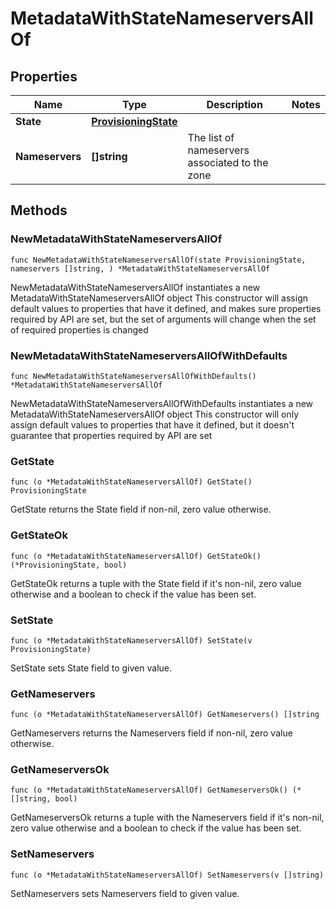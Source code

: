 # MetadataWithStateNameserversAllOf

## Properties

|Name | Type | Description | Notes|
|------------ | ------------- | ------------- | -------------|
|**State** | [**ProvisioningState**](ProvisioningState.md) |  | |
|**Nameservers** | **[]string** | The list of nameservers associated to the zone | |

## Methods

### NewMetadataWithStateNameserversAllOf

`func NewMetadataWithStateNameserversAllOf(state ProvisioningState, nameservers []string, ) *MetadataWithStateNameserversAllOf`

NewMetadataWithStateNameserversAllOf instantiates a new MetadataWithStateNameserversAllOf object
This constructor will assign default values to properties that have it defined,
and makes sure properties required by API are set, but the set of arguments
will change when the set of required properties is changed

### NewMetadataWithStateNameserversAllOfWithDefaults

`func NewMetadataWithStateNameserversAllOfWithDefaults() *MetadataWithStateNameserversAllOf`

NewMetadataWithStateNameserversAllOfWithDefaults instantiates a new MetadataWithStateNameserversAllOf object
This constructor will only assign default values to properties that have it defined,
but it doesn't guarantee that properties required by API are set

### GetState

`func (o *MetadataWithStateNameserversAllOf) GetState() ProvisioningState`

GetState returns the State field if non-nil, zero value otherwise.

### GetStateOk

`func (o *MetadataWithStateNameserversAllOf) GetStateOk() (*ProvisioningState, bool)`

GetStateOk returns a tuple with the State field if it's non-nil, zero value otherwise
and a boolean to check if the value has been set.

### SetState

`func (o *MetadataWithStateNameserversAllOf) SetState(v ProvisioningState)`

SetState sets State field to given value.


### GetNameservers

`func (o *MetadataWithStateNameserversAllOf) GetNameservers() []string`

GetNameservers returns the Nameservers field if non-nil, zero value otherwise.

### GetNameserversOk

`func (o *MetadataWithStateNameserversAllOf) GetNameserversOk() (*[]string, bool)`

GetNameserversOk returns a tuple with the Nameservers field if it's non-nil, zero value otherwise
and a boolean to check if the value has been set.

### SetNameservers

`func (o *MetadataWithStateNameserversAllOf) SetNameservers(v []string)`

SetNameservers sets Nameservers field to given value.



